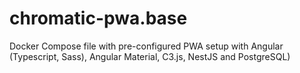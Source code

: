# chromatic-pwa.base
Docker Compose file with pre-configured PWA setup with Angular (Typescript, Sass), Angular Material, C3.js, NestJS and PostgreSQL)
